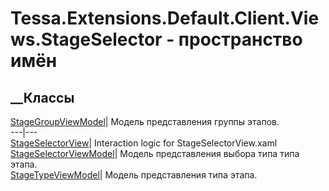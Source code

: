 # Tessa.Extensions.Default.Client.Views.StageSelector - пространство имён
## __Классы
[StageGroupViewModel](T_Tessa_Extensions_Default_Client_Views_StageSelector_StageGroupViewModel.htm)|
Модель представления группы этапов.  
---|---  
[StageSelectorView](T_Tessa_Extensions_Default_Client_Views_StageSelector_StageSelectorView.htm)|
Interaction logic for StageSelectorView.xaml  
[StageSelectorViewModel](T_Tessa_Extensions_Default_Client_Views_StageSelector_StageSelectorViewModel.htm)|
Модель представления выбора типа типа этапа.  
[StageTypeViewModel](T_Tessa_Extensions_Default_Client_Views_StageSelector_StageTypeViewModel.htm)|
Модель представления типа этапа.
